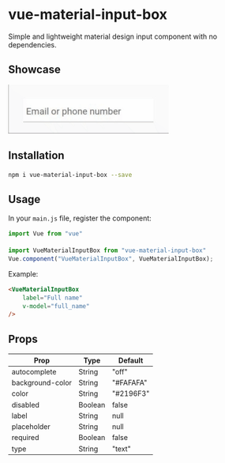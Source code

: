 # vue-material-input-box

Simple and lightweight material design input component with no dependencies.

## Showcase

![Showcase](https://raw.githubusercontent.com/mehmetkarakamis/vue-material-input-box/master/screenshots/vue-material-input-box.gif)

## Installation

```bash
npm i vue-material-input-box --save
```

## Usage

In your `main.js` file, register the component:

```javascript
import Vue from "vue"

import VueMaterialInputBox from "vue-material-input-box"
Vue.component("VueMaterialInputBox", VueMaterialInputBox);
```

Example:

```html
<VueMaterialInputBox 
	label="Full name"
	v-model="full_name"
/>
```
## Props
<table>
	<thead>
		<tr>
			<th>Prop</th>
			<th>Type</th>
			<th>Default</th>
		</tr>
	</thead>
	<tbody>
		<tr>
			<td>autocomplete</td>
			<td>String</td>
			<td>"off"</td>
		</tr>
		<tr>
			<td>background-color</td>
			<td>String</td>
			<td>"#FAFAFA"</td>
		</tr>
		<tr>
			<td>color</td>
			<td>String</td>
			<td>"#2196F3"</td>
		</tr>
		<tr>
			<td>disabled</td>
			<td>Boolean</td>
			<td>false</td>
		</tr>
		<tr>
			<td>label</td>
			<td>String</td>
			<td>null</td>
		</tr>
		<tr>
			<td>placeholder</td>
			<td>String</td>
			<td>null</td>
		</tr>
		<tr>
			<td>required</td>
			<td>Boolean</td>
			<td>false</td>
		</tr>
		<tr>
			<td>type</td>
			<td>String</td>
			<td>"text"</td>
		</tr>
	</tbody>
</table>